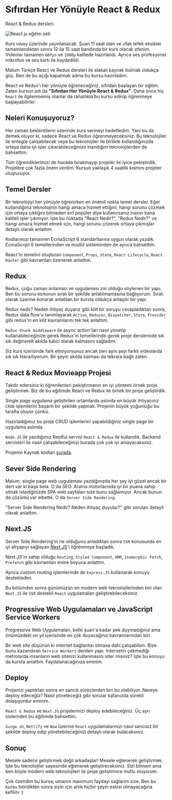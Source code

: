 # Sıfırdan Her Yönüyle React & Redux
React & Redux dersleri.

![React js eğitim seti](https://mehmetseven.net/content/images/2018/05/react-js-mehmet-seven-3.jpg)

Kurs `Udemy` üzerinde yayınlanacak. Şuan 11 saat olan ve ufak tefek eksikler tamamlandıktan sonra 12 ila 15 saat bandında bir kurs olacak efenim. Videolar tamamen `60fps` ve `1080p` kalitede hazırlandı. Ayrıca ses profesyonel mikrofon ve ses kartı ile kaydedildi.

Malum Türkçe React ve Redux dersleri ile alakalı kaynak bulmak oldukça güç. Ben de bu açığı kapatmak adına bu kursu hazırladım.

React ve Redux'ı her yönüyle öğreneceğiniz, sıfırdan başlayan bir eğitim. Zaten kursun adı da **"Sıfırdan Her Yönüyle React & Redux"**. Daha önce hiç `React` ile ilgilenmemiş olanlar da rahatlıkla bu kursu edinip öğrenmeye başlayabilirler.

## Neleri Konuşuyoruz?
Her zaman beklentilerin üzerinde kurs vermeyi hedefledim. Yani bu da demek oluyor ki, sadece React ve Redux öğrenmeyeceksiniz. Bu teknolojiler ile entegre çalışabilecek veya bu teknolojiler ile birlikte kullandığınızda ortaya daha iyi işler çıkarabileceğinize inandığım teknolojilerden de bahsettim.

Tüm öğrendiklerimizi de havada bırakmayıp projeler ile iyice pekiştirdik. Projelere çok fazla önem verdim. Kursun yaklaşık 4 saatlik kısmını projeler oluşturuyor.


## Temel Dersler
Bir teknolojiyi her yönüyle öğrenirken en önemli nokta temel dersler. Eğer kullandığınız teknolojinin hangi amaca hizmet ettiğini, hangi sorunu çözmek için ortaya çıktığını bilmeden sırf popüler diye kullanırsanız inanın bana kaliteli işler çıkmıyor. İşte bu noktada "React Nedir?", "Redux Nedir?" ve hangi amaca hizmet etmek için, hangi sorunu çözerek ortaya çıkmışlar detaylı olarak anlattım.

Kodlarımızı tamamen EcmaScript 6 standartlarına uygun olarak yazdık. EcmaScript 6 temellerinden ve modül sisteminden de ayrıca bahsettim.

React'in temelini oluşturan `Component`, `Props`, `State`, `React Lifecycle`, `React Router` gibi kavramları özenerek anlattım.

## Redux
Redux, çoğu zaman anlaması ve uygulaması zor olduğu söylenen bir yapı. Ben bu sorunu konunun sıralı bir şekilde anlatılmamasına bağlıyorum. Sıralı olarak üzerine konarak anlatılan bir kursta oldukça anlaşılır bir yapı.

Redux nedir? Neden ihtiyaç duyarız gibi kilit bir soruyu cevapladıktan sonra, Redux data flow'u tanımlayarak `Action`, `Reducer`, `Dispatcher`, `Store`, `Provider` gibi redux'ın en kilit kavramlarını tek tek anlattım.

`Redux-thunk middleware` ile async action'ları nasıl yönetip kullanabileceğinize gerek Redux'ın temellerinde gerek proje derslerinde sık sık değinerek akılda kalıcı olarak kalmasını sağladım. 

Siz kurs içerisinde fark etmiyorsunuz ancak ben aynı şeyi farklı videolarda sık sık tekrarlıyorum. Bir şeyin akılda kalması da tekrara bağlı zaten. 

## React & Redux Movieapp Projesi

Takdir edersiniz ki öğrenilenleri pekiştirmenin en iyi yöntemi örnek proje geliştirmek. Biz de bu eğitimde React ve Redux ile örnek bir proje geliştirdik. 

Single page uygulama geliştirilen ortamlarda aslında en büyük ihtiyacınız `CRUD` işlemlerini başarılı bir şekilde yapmak. Projenin büyük yoğunluğu bu tarafta oluyor çünkü. 

Hazırladığımız bu proje CRUD işlemlerini yapabildiğiniz single page bir uygulama aslında.

`Node.JS` ile yazdığımız Restful servisi `React & Redux` ile kullandık. Backend servisleri ile nasıl çalışabileceğinizi burada çok çok iyi anlayacaksınız.

Projenin Kaynak kodları [şurada](https://github.com/meseven/react-redux-egitim-seti/tree/master/react-redux-movie-app).


## Sever Side Rendering

Malum, single page web uygulaması yazdığınızda her şey iyi güzel ancak bir dert var ki başa bela. O da SEO. Arama motorlarında iyi bir puana sahip olmak istediğinizde SPA web sayfaları size bunu sağlamıyor. Ancak bunun da çözümü var elbette. O da `Server Side Rendering`.

"Server Side Rendering Nedir? Neden ihtiyaç duyulur?" gibi soruları detaylı olarak anlattım.

## Next.JS
Server Side Rendering'in ne olduğunu anladıktan sonra `SSR` konusunda en iyi altyapıyı sağlayan [Next.JS](https://nextjs.org/)'i öğrenmeye başladık.

Next.JS'in sahip olduğu `Routing`, `Styled Component`, `HMR`, `Isomorphic Fetch`, `Prefetch` gibi kavramları enine boyuna anlattım.

Ayrıca custom routing işlemlerinde de `Express.JS` kullanarak konuyu destekledim.

Bu bölümden sonra günümüzün en modern web teknolojilerinden biri olan `Next.JS` ile `SSR` destekli `React` uygulamaları geliştirebileceksiniz.


## Progressive Web Uygulamaları ve JavaScript Service Workers
Progressive Web Uygulamaları, belki şuan'a kadar pek duymadığınız ama önümüzdeki on yıl içerisinde en çok duyacağınız kavramlarından biri.

Bir web site düşünün ki internet bağlantısı olmasa dahi çalışabilsin. Bize bunu kazandıran `Service Workers` denilen yapı. Internetin çekmediği metrolarda insanların web sitenizi kullanmasını ister misiniz? İşte bu konuyu da kursta anlattım. Faydalanacağınıza eminim.

## Deploy
Projenizi yaptıktan sonra en sancılı süreçlerden biri bu olabiliyor. Nereye deploy edeceğiz? Nasıl yöneteceğiz gibi sorular kafanızda sürekli dolaşıyordur eminim.

`React & Redux` ve `Next.JS` projelerinizi deploy edebileceğiniz. Üç ayrı sistemden bu eğitimde bahsettim. 

`Surge.sh`, `Netlify` ve `Now` üzerine `React` uygulamalarınızı nasıl sancısız bir şekilde deploy edip yönetebileceğinizi detaylı olarak bulacaksınız.


## Sonuç
Mesele sadece geliştirmek değil arkadaşlar! Mesele eğlenerek geliştirmek. İşte bu teknolojiler sayesinde eğlenerek geliştireceksiniz. Sizi bilmem ama ben böyle modern web teknolojileri ile proje geliştirince mutlu oluyorum.

Çok özendim bu kursa, umarım maximum faydayı sağlarım size.
Ben bu kursu bitirdikten sonra sizin için artık hiçbir şeyin eskisi olmayacağına kefilim :)
